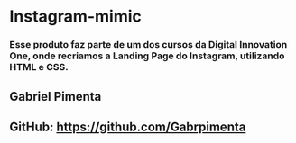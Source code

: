 # Instagram-mimic 

### Esse produto faz parte de um dos cursos da Digital Innovation One, onde recriamos a Landing Page do Instagram, utilizando HTML e CSS.

## Gabriel Pimenta
## GitHub: https://github.com/Gabrpimenta
